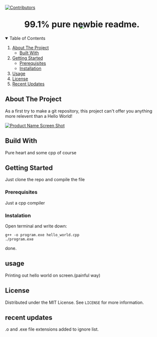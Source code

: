 [![Contributors][contributors-shield]][contributors-url]


<!-- project image -->
</br>

<p align="center">
  <a href="https://github.com/NukaColaQuantum666">
    <img src="https://img.icons8.com/clouds/300/000000/walter-white.png"/>
  </a>

  <h1 align="center" style="margin:-45px">99.1% pure newbie readme.</h1></br>
</p>


</br>
</br>


<details open="open">
  <summary>Table of Contents</summary>
  <ol>
    <li>
      <a href="#about-the-project">About The Project</a>
      <ul>
        <li><a href="#built-with">Built With</a></li>
      </ul>
    </li>
    <li>
      <a href="#getting-started">Getting Started</a>
      <ul>
        <li><a href="#prerequisites">Prerequisites</a></li>
        <li><a href="#installation">Installation</a></li>
      </ul>
    </li>
    <li><a href="#usage">Usage</a></li>
    <li><a href="#license">License</a></li>
    <li><a href="#recent-updates">Recent Updates</a></li>
  </ol>
</details>


<!-- about the project section -->
## About The Project

As a first try to make a git repository, this project can't offer you anything more relevent than a Hello World!


[![Product Name Screen Shot][product-screenshot]][contributors-url]


## Build With
Pure heart and some cpp of course

## Getting Started
Just clone the repo and compile the file

### Prerequisites
Just a cpp compiler

### Instalation
Open terminal and write down: 
<!-- language: lang-or-tag-here -->
    g++ -o program.exe hello_world.cpp 
    ./program.exe

done.

## usage
Printing out hello world on screen.(painful way)

## License
Distributed under the MIT License. See `LICENSE` for more information.


## recent updates
.o and .exe file extensions added to ignore list.

<!-- links -->
[contributors-shield]: https://img.shields.io/badge/contributors-1-blue?style=for-the-badge&logo=appveyor
[contributors-url]:https://github.com/NukaColaQuantum666
[product-screenshot]: https://i.ibb.co/G9B2HD8/Untitled.png